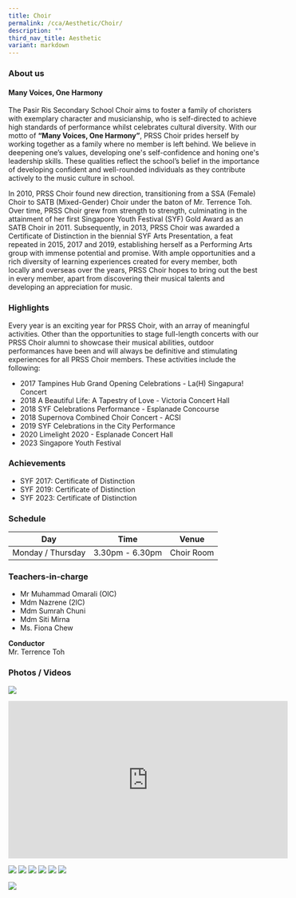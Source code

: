 ```yaml
---
title: Choir
permalink: /cca/Aesthetic/Choir/
description: ""
third_nav_title: Aesthetic
variant: markdown
---
```

### **About us**

#### **Many Voices, One Harmony**

The Pasir Ris Secondary School Choir aims to foster a family of choristers with exemplary character and musicianship, who is self-directed to achieve high standards of performance whilst celebrates cultural diversity. With our motto of **“Many Voices, One Harmony”**, PRSS Choir prides herself by working together as a family where no member is left behind. We believe in deepening one’s values, developing one's self-confidence and honing one's leadership skills. These qualities reflect the school’s belief in the importance of developing confident and well-rounded individuals as they contribute actively to the music culture in school. 

In 2010, PRSS Choir found new direction, transitioning from a SSA (Female) Choir to SATB (Mixed-Gender) Choir under the baton of Mr. Terrence Toh. Over time, PRSS Choir grew from strength to strength, culminating in the attainment of her first Singapore Youth Festival (SYF) Gold Award as an SATB Choir in 2011. Subsequently, in 2013, PRSS Choir was awarded a Certificate of Distinction in the biennial SYF Arts Presentation, a feat repeated in 2015, 2017 and 2019, establishing herself as a Performing Arts group with immense potential and promise. With ample opportunities and a rich diversity of learning experiences created for every member, both locally and overseas over the years, PRSS Choir hopes to bring out the best in every member, apart from discovering their musical talents and developing an appreciation for music.

### **Highlights**

Every year is an exciting year for PRSS Choir, with an array of meaningful activities. Other than the opportunities to stage full-length concerts with our PRSS Choir alumni to showcase their musical abilities, outdoor performances have been and will always be definitive and stimulating experiences for all PRSS Choir members. These activities include the following:

* 2017 Tampines Hub Grand Opening Celebrations - La(H) Singapura! Concert
* 2018 A Beautiful Life: A Tapestry of Love - Victoria Concert Hall
* 2018 SYF Celebrations Performance - Esplanade Concourse
* 2018 Supernova Combined Choir Concert - ACSI
* 2019 SYF Celebrations in the City Performance
* 2020 Limelight 2020 - Esplanade Concert Hall
* 2023 Singapore Youth Festival

### **Achievements**

* SYF 2017: Certificate of Distinction
* SYF 2019: Certificate of Distinction
* SYF 2023: Certificate of Distinction

### **Schedule**

| Day | Time | Venue |
| -------- | -------- | -------- |
| Monday / Thursday | 3.30pm - 6.30pm | Choir Room |

### **Teachers-in-charge**

* Mr Muhammad Omarali (OIC) 
* Mdm Nazrene (2IC)
* Mdm Sumrah Chuni 
* Mdm Siti Mirna 
* Ms. Fiona Chew

**Conductor**<br>
Mr. Terrence Toh

### **Photos / Videos**

![](/images/CCA/Choir/Choir_Grid_01.jpg)
<center>
<iframe width="560" height="315" src="https://www.youtube.com/embed/5T8rVnL3f_I" title="YouTube video player" frameborder="0" allow="accelerometer; autoplay; clipboard-write; encrypted-media; gyroscope; picture-in-picture" allowfullscreen=""></iframe></center>

![](/images/Choir%20Images.jpeg)
![](/images/Choir%20Photo%201.jpeg)
![](/images/Choir%20Photo%202.jpeg)
![](/images/Choir%20Photo%203.jpeg)
![](/images/Choir%20Photo%204.jpeg)
![](/images/Choir%20Photo%205.jpeg)

![](/images/Choir%20Photo_6.png)